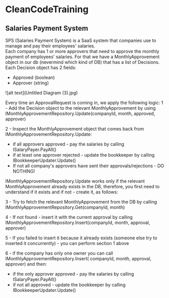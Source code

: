 # CleanCodeTraining

## Salaries Payment System

SPS (Salaries Payment System) is a SaaS system that companies use to manage and pay their employees' salaries.  
Each company has 1 or more approvers that need to approve the monthly payment of employees' salaries.
For that we have a MonthlyApprovement object in our db (nevermind which kind of DB) that has a list of Decisions. Each Decision object has 2 fields: 
- Approved (boolean)
- Approver (string)

![alt text](Untitled Diagram (3).jpg)

Every time an ApprovalRequest is coming in, we apply the following logic:
1 - Add the Decision object to the relevant MonthlyApprovement by using IMonthlyApprovementRepository.Update(companyId, month, approved, approver)

2 - Inspect the MonthlyApprovement object that comes back from  IMonthlyApprovementRepository.Update:
- if all approvers approved - pay the salaries by calling ISalaryPayer.PayAll()
- if at least one approver rejected - update the bookkeeper by calling IBookkeeperUpdater.Update()
- If not all company's approvers have sent their approvals/rejections - DO NOTHING!

IMonthlyApprovementRepository.Update works only if the relevant MonthlyApprovement already exists in the DB, therefore, you first need to understand if it exists and if not - create it, as follows:

3 - Try to fetch the relevant MonthlyApprovement from the DB by calling IMonthlyApprovementRepository.Get(companyId, month)

4 - If not found - insert it with the current approval by calling  IMonthlyApprovementRepository.Insert(companyId, month, approval, approver)

5 - If you failed to insert it because it already exists (someone else try to inserted it concurrently) - you can perform section 1 above

6 - if the company has only one owner you can call IMonthlyApprovementRepository.Insert( companyId, month, approval, approver) and then:
- if the only approver approved - pay the salaries by calling ISalaryPayer.PayAll()
- if not all approved - update the bookkeeper by calling IBookkeeperUpdater.Update()
